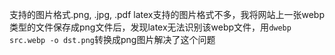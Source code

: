 支持的图片格式.png, .jpg,  .pdf
latex支持的图片格式不多，我将网站上一张webp类型的文件保存成png文件后，发现latex无法识别该webp文件，用`dwebp src.webp -o dst.png`转换成png图片解决了这个问题
